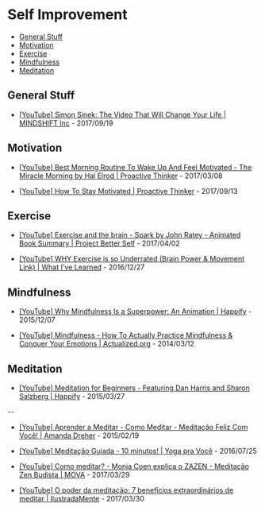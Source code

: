 # Self Improvement

<!-- toc -->

* [General Stuff](#general-stuff)
* [Motivation](#motivation)
* [Exercise](#exercise)
* [Mindfulness](#mindfulness)
* [Meditation](#meditation)

<!-- toc stop -->


## General Stuff

* [[YouTube] Simon Sinek: The Video That Will Change Your Life | MINDSHIFT Inc](https://www.youtube.com/watch?v=o44dolLLzos) - 2017/09/19


## Motivation

* [[YouTube] Best Morning Routine To Wake Up And Feel Motivated - The Miracle Morning by Hal Elrod | Proactive Thinker](https://www.youtube.com/watch?v=nrJZ7sLpDig) - 2017/03/08

* [[YouTube] How To Stay Motivated | Proactive Thinker](https://www.youtube.com/watch?v=8E6lWSLv1KA) - 2017/09/13


## Exercise

* [[YouTube] Exercise and the brain - Spark by John Ratey - Animated Book Summary | Project Better Self](https://www.youtube.com/watch?v=OPhcft_hwV8) - 2017/04/02

* [[YouTube] WHY Exercise is so Underrated (Brain Power & Movement Link) | What I've Learned](https://www.youtube.com/watch?v=DsVzKCk066g) - 2016/12/27


## Mindfulness

* [[YouTube] Why Mindfulness Is a Superpower: An Animation | Happify](https://www.youtube.com/watch?v=w6T02g5hnT4) - 2015/12/07

* [[YouTube] Mindfulness - How To Actually Practice Mindfulness & Conquer Your Emotions | Actualized.org](https://www.youtube.com/watch?v=01Pfs3VuizM) - 2014/03/12


## Meditation

* [[YouTube] Meditation for Beginners - Featuring Dan Harris and Sharon Salzberg | Happify](https://www.youtube.com/watch?v=mtsdz_jhB7c) - 2015/03/27

--

* [[YouTube] Aprender a Meditar - Como Meditar - Meditação Feliz Com Você! | Amanda Dreher](https://www.youtube.com/watch?v=HEVqg4NWozo) - 2015/02/19

* [[YouTube] Meditação Guiada - 10 minutos! | Yoga pra Você](https://www.youtube.com/watch?v=jEISnPXnwCk) - 2016/07/25

* [[YouTube] Como meditar? - Monja Coen explica o ZAZEN - Meditação Zen Budista | MOVA](https://www.youtube.com/watch?v=pRpayFySsto) - 2017/03/29

* [[YouTube] O poder da meditação: 7 benefícios extraordinários de meditar | IlustradaMente](https://www.youtube.com/watch?v=0uTWzpQ4HL4) - 2017/03/30
